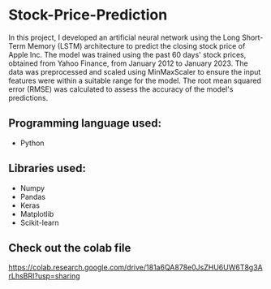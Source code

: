 # Stock-Price-Prediction
In this project, I developed an artificial neural network using the Long Short-Term Memory (LSTM) architecture to predict the closing stock price of Apple Inc. The model was trained using the past 60 days' stock prices, obtained from Yahoo Finance, from January 2012 to January 2023. The data was preprocessed and scaled using MinMaxScaler to ensure the input features were within a suitable range for the model. The root mean squared error (RMSE) was calculated to assess the accuracy of the model's predictions.

## Programming language used:
- Python

## Libraries used:
- Numpy
- Pandas
- Keras
- Matplotlib
- Scikit-learn

## Check out the colab file 
https://colab.research.google.com/drive/181a6QA878e0JsZHU6UW6T8g3ArLhsBRI?usp=sharing 

